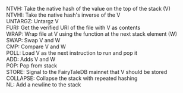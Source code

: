 NTVH: Take the native hash of the value on the top of the stack (V)\
NTVHI: Take the native hash's inverse of the V\
UNTARGZ: Untargz V\
FURI: Get the verified URI of the file with V as contents\
WRAP: Wrap file at V using the function at the next stack element (W)\
SWAP: Swap V and W\
CMP: Compare V and W\
POLL: Load V as the next instruction to run and pop it\
ADD: Adds V and W\
POP: Pop from stack\
STORE: Signal to the FairyTaleDB mainnet that V should be stored\
COLLAPSE: Collapse the stack with repeated hashing\
NL: Add a newline to the stack
